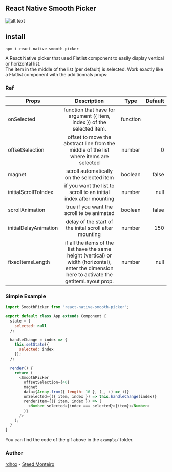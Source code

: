 ## React Native Smooth Picker

[example]: https://github.com/rdhox/react-native-smooth-picker/blob/optimization/assets/demo.gif "example react-native-smooth-picker"

![alt text][example]

## install

```
npm i react-native-smooth-picker
```

A React Native picker that used Flatlist component to easily display vertical or horizontal list.  
The item in the middle of the list (per default) is selected. Work exactly like a Flatlist component with the additionnals props:

### Ref

| Props                 |                                                                   Description                                                                    |   Type   | Default |
| --------------------- | :----------------------------------------------------------------------------------------------------------------------------------------------: | :------: | ------: |
| onSelected            |                                     function that have for argument ({ item, index }) of the selected item.                                      | function |         |
| offsetSelection       |                              offset to move the abstract line from the middle of the list where items are selected                               |  number  |       0 |
| magnet                |                                                    scroll automatically on the selected item                                                     | boolean  |   false |
| initialScrollToIndex  |                                        if you want the list to scroll to an initial index after mounting                                         |  number  |    null |
| scrollAnimation       |                                                    true if you want the scroll te be animated                                                    | boolean  |    false |
| initialDelayAnimation |                                              delay of the start of the inital scroll after mounting                                              |  number  |     150 |
| fixedItemsLength      | if all the items of the list have the same height (vertical) or width (horizontal), enter the dimension here to activate the getItemLayout prop. |  number  |    null |

### Simple Example

```javascript
import SmoothPicker from "react-native-smooth-picker";

export default class App extends Component {
  state = {
    selected: null
  };

  handleChange = index => {
    this.setState({
      selected: index
    });
  };

  render() {
    return (
      <SmoothPicker
        offsetSelection={40}
        magnet
        data={Array.from({ length: 16 }, (_, i) => i)}
        onSelected={({ item, index }) => this.handleChange(index)}
        renderItem={({ item, index }) => (
          <Number selected={index === selected}>{item}</Number>
        )}
      />
    );
  }
}
```

You can find the code of the gif above in the `example/` folder.

### Author

[rdhox](https://github.com/rdhox) - [Steed Monteiro](https://github.com/SteedMonteiro)
